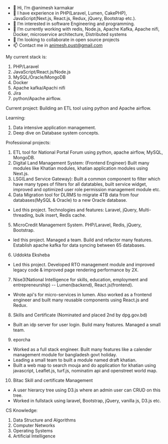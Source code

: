 - 👋 Hi, I’m @animesh karmakar
- 👋 I have experience in PHP(Laravel, Lumen, CakePHP), JavaScript(Next.js, React.js, Redux, jQuery, Bootstrap etc.).
- 👀 I’m interested in software Engineering and programming.
- 🌱 I’m currently working with redis, Node.js, Apache Kafka, Apache nifi, Docker, microservice architecture, Distributed systems
- 💞️ I’m looking to collaborate in open source projects 
- 📫 Contact me in animesh.pust@gmail.com

My current stack is: 
1. PHP/Laravel
2. JavaScript/React.js/Node.js
3. MySQL/Oracle/MongoDB
4. Docker
5. Apache kafka/Apachi nifi
6. Jira
7. python/Apache airflow.

Current project: 
Building an ETL tool using python and Apache airflow.

Learning: 
1. Data intensive application management.
2. Deep dive on Database system concepts.

Professional projects:
1. ETL tool for National Portal Forum using python, apache airflow, MySQL, MongoDB.
2. Digital Land Management System: (Frontend Engineer) Built many modules like Khatian modules, khatian application modules using Next.js.
3. LSG(Land Service Gateway): Built a common component to filter which have many types of filters for all datatables, built service widget, improved and optimized user role permission management module etc.
4. Data Migration tool for DLRMS to migrate 4TB data from four databases(MySQL & Oracle) to a new Oracle database.
  - Led this project. Technologies and features: Laravel, jQuery, Multi-threading, bulk insert, Redis cache. 
5. MicroCredit Management System. PHP/Laravel, Redis, jQuery, Bootstrap.
  - led this project. Managed a team. Build and refactor many features. Establish apache kafka for data syncing between 65 databases.
6. Uddokta Eksheba
  - Led this project. Developed RTO management module and improved legacy code & improved page rendering performance by 2X.
7. Nise3(National Intelligence for skills, education, employment and entrepreneurship) -- Lumen(backend), React.js(frontend).
  - Wrote api's for micro-services in lumen. Also worked as a frontend engineer and built many reusable components using React.js and Redux.
8. Skills and Certificate (Nominated and placed 2nd by dpg.gov.bd)
  - Built an idp server for user login. Build many features. Managed a small team.
9. eporcha
  - Worked as a full stack engineer. Built many features like a calender management module for bangladesh govt holiday.
  - Leading a small team to built a module named draft khatian.
  - Built a web map to search mouja and do application for khatian using javascript, Leaflet.js, turf.js, nominatim api and openstreet world map.
10. Bitac Skill and certificate Management
   - A user hierarcy tree using D3.js where an admin user can CRUD on this tree.
   - Worked in fullstack using laravel, Bootstrap, jQuery, vanilla js, D3.js etc.
   

CS Knowledge:
1. Data Structure and Algorithms
2. Computer Networks
3. Operating Systems
4. Artificial Intelligence
<!---
animeshkarmakarAK/animeshkarmakarAK is a ✨ special ✨ repository because its `README.md` (this file) appears on your GitHub profile.
You can click the Preview link to take a look at your changes.
--->
